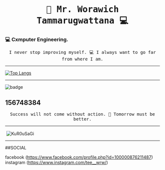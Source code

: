 <h1 align='center'><samp><strong> 🐸 Mr. Worawich Tammarugwattana 💻 </strong></samp></h1>
<h3 align="left"> 💻 Cxmputer Engineering.  </h3>
<p align='center'> <samp> I never stop improving myself. 💻 I always want to go far from where I am.</samp></p>
<hr>

[![Top Langs](https://github-readme-stats.vercel.app/api/top-langs/?username=KuR0uSaGi&layout=compact&theme=tokyonight)](https://github.com/KuR0uSaGi/github-readme-stats)

<hr>

<img src="https://img.shields.io/badge/Binance-FCD535?style=for-the-badge&logo=binance&logoColor=white" alt = 'badge'  />
<h2 align="left"> 156748384</h2>


<p align='center'> <samp> Success will not come without action. 🐸 Tomorrow must be better.</samp></p>
<hr>
<p>&nbsp;<img align="center" src="https://github-readme-stats.vercel.app/api?username=KuR0uSaGi&show_icons=true&locale=en&theme=tokyonight" alt="KuR0uSaGi" /></p>
<hr>



##SOCIAL

facebook (https://www.facebook.com/profile.php?id=100000876211487)<br>
instagram (https://www.instagram.com/tee__wrw/)


